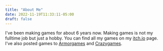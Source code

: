 ```yaml
---
title: "About Me"
date: 2022-11-19T11:33:11-05:00
draft: false
---
```

I've been making games for about 6 years now. Making games is not my fulltime job but just a hobby. You can find all my games on my [itch.io](https://abhimonk.itch.io/) page. I've also posted games to [Armorgames](https://armorgames.com/user/AbhiSundu) and [Crazygames](https://www.crazygames.com/game/putrid-shot-ultra-demo).